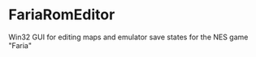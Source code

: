 FariaRomEditor
==============

Win32 GUI for editing maps and emulator save states for the NES game "Faria"
